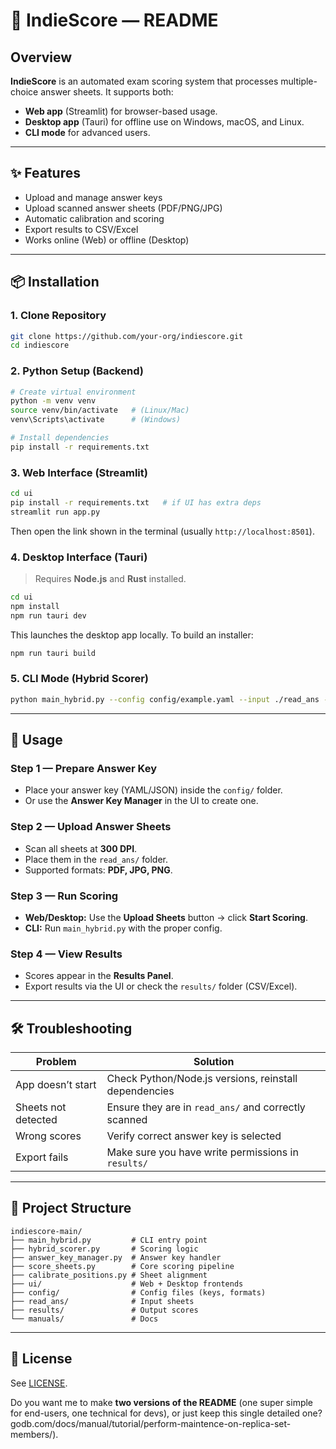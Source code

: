 

# 📖 IndieScore — README

## Overview

**IndieScore** is an automated exam scoring system that processes multiple-choice answer sheets. It supports both:

* **Web app** (Streamlit) for browser-based usage.
* **Desktop app** (Tauri) for offline use on Windows, macOS, and Linux.
* **CLI mode** for advanced users.

---

## ✨ Features

* Upload and manage answer keys
* Upload scanned answer sheets (PDF/PNG/JPG)
* Automatic calibration and scoring
* Export results to CSV/Excel
* Works online (Web) or offline (Desktop)

---

## 📦 Installation

### 1. Clone Repository

```bash
git clone https://github.com/your-org/indiescore.git
cd indiescore
```

### 2. Python Setup (Backend)

```bash
# Create virtual environment
python -m venv venv
source venv/bin/activate   # (Linux/Mac)
venv\Scripts\activate      # (Windows)

# Install dependencies
pip install -r requirements.txt
```

### 3. Web Interface (Streamlit)

```bash
cd ui
pip install -r requirements.txt   # if UI has extra deps
streamlit run app.py
```

Then open the link shown in the terminal (usually `http://localhost:8501`).

### 4. Desktop Interface (Tauri)

> Requires **Node.js** and **Rust** installed.

```bash
cd ui
npm install
npm run tauri dev
```

This launches the desktop app locally. To build an installer:

```bash
npm run tauri build
```

### 5. CLI Mode (Hybrid Scorer)

```bash
python main_hybrid.py --config config/example.yaml --input ./read_ans --output ./results
```

---

## 🚀 Usage

### Step 1 — Prepare Answer Key

* Place your answer key (YAML/JSON) inside the `config/` folder.
* Or use the **Answer Key Manager** in the UI to create one.

### Step 2 — Upload Answer Sheets

* Scan all sheets at **300 DPI**.
* Place them in the `read_ans/` folder.
* Supported formats: **PDF, JPG, PNG**.

### Step 3 — Run Scoring

* **Web/Desktop:** Use the **Upload Sheets** button → click **Start Scoring**.
* **CLI:** Run `main_hybrid.py` with the proper config.

### Step 4 — View Results

* Scores appear in the **Results Panel**.
* Export results via the UI or check the `results/` folder (CSV/Excel).

---

## 🛠 Troubleshooting

| Problem             | Solution                                              |
| ------------------- | ----------------------------------------------------- |
| App doesn’t start   | Check Python/Node.js versions, reinstall dependencies |
| Sheets not detected | Ensure they are in `read_ans/` and correctly scanned  |
| Wrong scores        | Verify correct answer key is selected                 |
| Export fails        | Make sure you have write permissions in `results/`    |

---

## 📂 Project Structure

```
indiescore-main/
├── main_hybrid.py         # CLI entry point
├── hybrid_scorer.py       # Scoring logic
├── answer_key_manager.py  # Answer key handler
├── score_sheets.py        # Core scoring pipeline
├── calibrate_positions.py # Sheet alignment
├── ui/                    # Web + Desktop frontends
├── config/                # Config files (keys, formats)
├── read_ans/              # Input sheets
├── results/               # Output scores
└── manuals/               # Docs
```

---

## 📜 License

See [LICENSE](LICENSE).


Do you want me to make **two versions of the README** (one super simple for end-users, one technical for devs), or just keep this single detailed one?
godb.com/docs/manual/tutorial/perform-maintence-on-replica-set-members/).
